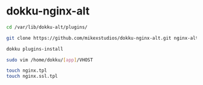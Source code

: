 # dokku-nginx-alt

```bash
cd /var/lib/dokku-alt/plugins/

git clone https://github.com/mikexstudios/dokku-nginx-alt.git nginx-alt

dokku plugins-install
```

```bash
sudo vim /home/dokku/[app]/VHOST
```

```bash
touch nginx.tpl
touch nginx.ssl.tpl
```
